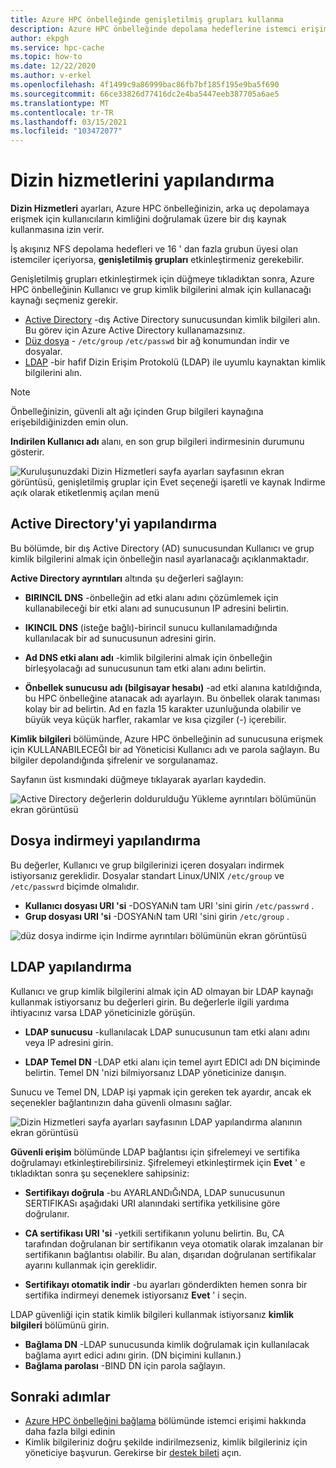 ```yaml
---
title: Azure HPC önbelleğinde genişletilmiş grupları kullanma
description: Azure HPC önbelleğinde depolama hedeflerine istemci erişimi için dizin hizmetlerini yapılandırma
author: ekpgh
ms.service: hpc-cache
ms.topic: how-to
ms.date: 12/22/2020
ms.author: v-erkel
ms.openlocfilehash: 4f1499c9a86999bac86fb7bf185f195e9ba5f690
ms.sourcegitcommit: 66ce33826d77416dc2e4ba5447eeb387705a6ae5
ms.translationtype: MT
ms.contentlocale: tr-TR
ms.lasthandoff: 03/15/2021
ms.locfileid: "103472077"
---
```

# <a name="configure-directory-services"></a>Dizin hizmetlerini yapılandırma

**Dizin Hizmetleri** ayarları, Azure HPC önbelleğinizin, arka uç depolamaya erişmek için kullanıcıların kimliğini doğrulamak üzere bir dış kaynak kullanmasına izin verir.

İş akışınız NFS depolama hedefleri ve 16 ' dan fazla grubun üyesi olan istemciler içeriyorsa, **genişletilmiş grupları** etkinleştirmeniz gerekebilir.

Genişletilmiş grupları etkinleştirmek için düğmeye tıkladıktan sonra, Azure HPC önbelleğinin Kullanıcı ve grup kimlik bilgilerini almak için kullanacağı kaynağı seçmeniz gerekir.

* [Active Directory](#configure-active-directory) -dış Active Directory sunucusundan kimlik bilgileri alın. Bu görev için Azure Active Directory kullanamazsınız.
* [Düz dosya](#configure-file-download) - `/etc/group` `/etc/passwd` bir ağ konumundan indir ve dosyalar.
* [LDAP](#configure-ldap) -bir hafif Dizin Erişim Protokolü (LDAP) ile uyumlu kaynaktan kimlik bilgilerini alın.

> [!NOTE]
> Önbelleğinizin, güvenli alt ağı içinden Grup bilgileri kaynağına erişebildiğinizden emin olun.<!-- + details/examples -->

**Indirilen Kullanıcı adı** alanı, en son grup bilgileri indirmesinin durumunu gösterir.

![Kuruluşunuzdaki Dizin Hizmetleri sayfa ayarları sayfasının ekran görüntüsü, genişletilmiş gruplar için Evet seçeneği işaretli ve kaynak Indirme açık olarak etiketlenmiş açılan menü](media/directory-services-select-group-source.png)

## <a name="configure-active-directory"></a>Active Directory'yi yapılandırma

Bu bölümde, bir dış Active Directory (AD) sunucusundan Kullanıcı ve grup kimlik bilgilerini almak için önbelleğin nasıl ayarlanacağı açıklanmaktadır.

**Active Directory ayrıntıları** altında şu değerleri sağlayın:

* **BIRINCIL DNS** -önbelleğin ad etki alanı adını çözümlemek için kullanabileceği bir etki alanı ad sunucusunun IP adresini belirtin.

* **IKINCIL DNS** (isteğe bağlı)-birincil sunucu kullanılamadığında kullanılacak bir ad sunucusunun adresini girin.

* **Ad DNS etki alanı adı** -kimlik bilgilerini almak için önbelleğin birleşyolacağı ad sunucusunun tam etki alanı adını belirtin.

* **Önbellek sunucusu adı (bilgisayar hesabı)** -ad etki alanına katıldığında, bu HPC önbelleğine atanacak adı ayarlayın. Bu önbellek olarak tanıması kolay bir ad belirtin. Ad en fazla 15 karakter uzunluğunda olabilir ve büyük veya küçük harfler, rakamlar ve kısa çizgiler (-) içerebilir.

**Kimlik bilgileri** bölümünde, Azure HPC önbelleğinin ad sunucusuna erişmek için KULLANABILECEĞI bir ad Yöneticisi Kullanıcı adı ve parola sağlayın. Bu bilgiler depolandığında şifrelenir ve sorgulanamaz.

Sayfanın üst kısmındaki düğmeye tıklayarak ayarları kaydedin.

![Active Directory değerlerin doldurulduğu Yükleme ayrıntıları bölümünün ekran görüntüsü](media/group-download-details-ad.png)

## <a name="configure-file-download"></a>Dosya indirmeyi yapılandırma

Bu değerler, Kullanıcı ve grup bilgilerinizi içeren dosyaları indirmek istiyorsanız gereklidir. Dosyalar standart Linux/UNIX `/etc/group` ve `/etc/passwrd` biçimde olmalıdır.

* **Kullanıcı dosyası URI 'si** -DOSYANıN tam URI 'sini girin `/etc/passwrd` .
* **Grup dosyası URI 'si** -DOSYANıN tam URI 'sini girin `/etc/group` .

![düz dosya indirme için Indirme ayrıntıları bölümünün ekran görüntüsü](media/group-download-details-file.png)

## <a name="configure-ldap"></a>LDAP yapılandırma

Kullanıcı ve grup kimlik bilgilerini almak için AD olmayan bir LDAP kaynağı kullanmak istiyorsanız bu değerleri girin. Bu değerlerle ilgili yardıma ihtiyacınız varsa LDAP yöneticinizle görüşün.

* **LDAP sunucusu** -kullanılacak LDAP sunucusunun tam etki alanı adını veya IP adresini girin. <!-- only one, not up to 3 -->

* **LDAP Temel DN** -LDAP etki alanı için temel ayırt EDICI adı DN biçiminde belirtin. Temel DN 'nizi bilmiyorsanız LDAP yöneticinize danışın.

Sunucu ve Temel DN, LDAP işi yapmak için gereken tek ayardır, ancak ek seçenekler bağlantınızın daha güvenli olmasını sağlar.

![Dizin Hizmetleri sayfa ayarları sayfasının LDAP yapılandırma alanının ekran görüntüsü](media/group-download-details-ldap.png)

**Güvenli erişim** bölümünde LDAP bağlantısı için şifrelemeyi ve sertifika doğrulamayı etkinleştirebilirsiniz. Şifrelemeyi etkinleştirmek için **Evet** ' e tıkladıktan sonra şu seçeneklere sahipsiniz:

* **Sertifikayı doğrula** -bu AYARLANDıĞıNDA, LDAP sunucusunun SERTIFIKASı aşağıdaki URI alanındaki sertifika yetkilisine göre doğrulanır.

* **CA sertifikası URI 'si** -yetkili sertifikanın yolunu belirtin. Bu, CA tarafından doğrulanan bir sertifikanın veya otomatik olarak imzalanan bir sertifikanın bağlantısı olabilir. Bu alan, dışarıdan doğrulanan sertifikalar ayarını kullanmak için gereklidir.

* **Sertifikayı otomatik indir** -bu ayarları gönderdikten hemen sonra bir sertifika indirmeyi denemek istiyorsanız **Evet** ' i seçin.

LDAP güvenliği için statik kimlik bilgileri kullanmak istiyorsanız **kimlik bilgileri** bölümünü girin.

* **Bağlama DN** -LDAP sunucusunda kimlik doğrulamak için kullanılacak bağlama ayırt edici adını girin. (DN biçimini kullanın.)
* **Bağlama parolası** -BIND DN için parola sağlayın.

## <a name="next-steps"></a>Sonraki adımlar

* [Azure HPC önbelleğini bağlama](hpc-cache-mount.md) bölümünde istemci erişimi hakkında daha fazla bilgi edinin
* Kimlik bilgileriniz doğru şekilde indirilmezseniz, kimlik bilgileriniz için yöneticiye başvurun. Gerekirse bir [destek bileti](hpc-cache-support-ticket.md) açın.
